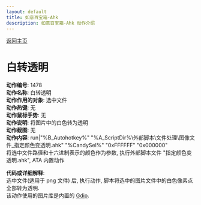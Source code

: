 ```yaml
---
layout: default
title: 如意百宝箱-Ahk
description: 如意百宝箱-Ahk 动作介绍
---
```

<link rel="stylesheet" href="../actions/css/atom-one-light.min.css">
<script src="../actions/js/highlight.min.js"></script>
<script>hljs.highlightAll();</script>

[返回主页](../index.md)

# [](#header-2) 白转透明

**动作编号**: 1478  
**动作名称**: 白转透明  
**动作作用的对象**: 选中文件  
**动作热键**: 无  
**动作鼠标手势**: 无  
**动作说明**: 将图片中的白色转为透明  
**动作截图**: 无  
**动作内容**: run|"%B_Autohotkey%" "%A_ScriptDir%\外部脚本\文件处理\图像文件_指定颜色变透明.ahk" "%CandySel%" "0xFFFFFF" "0x000000"  
将选中文件路径和十六进制表示的颜色作为参数, 执行外部脚本文件 "指定颜色变透明.ahk", ATA 内置动作  

**代码或详细解释**:  
选中文件(适用于 png 文件) 后, 执行动作, 脚本将选中的图片文件中的白色像素点全部转为透明.  
该动作使用的图片库是内置的 [Gdip](https://github.com/marius-sucan/AHK-GDIp-Library-Compilation).